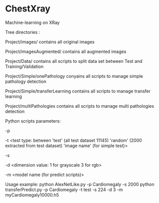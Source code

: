 # ChestXray
Machine-learning on XRay

Tree directories :

Project/images/ 		contains all original images

Project/imagesAugmented/	contains all augmented images

Project/Data/			contains all scripts to split data set between Test and Training/Validation

Project/Simple/onePathology	conyains all scripts to manage simple pathology detection

Project/Simple/transferLearning contains all scripts to manage transfer learning

Project/multiPathologies	contains all scripts to manage multi pathologies detection


Python scripts parameters:

-p <pathology name>
  
-t <test type: between 'test' (all test dataset 11145) 'random' (2000 extracted from test dataset) 'image name' (for simple test)>

-s <shape value: image height and weight size>
  
-d <dimension value: 1 for grayscale 3 for rgb>

-m <model name (for predict scripts)>



Usage example:
python AlexNetLike.py -p Cardiomegaly -s 2000
python transferPredict.py  -p Cardiomegaly -t test  -s 224 -d 3 -m myCardiomegaly10000.h5
